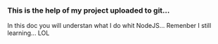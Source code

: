 ### This is the help of my project uploaded to git...
In this doc you will understan what I do whit NodeJS... Remenber I still learning... LOL 